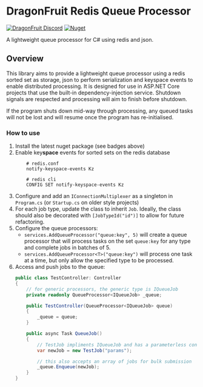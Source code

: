 # DragonFruit Redis Queue Processor
[![DragonFruit Discord](https://img.shields.io/discord/482528405292843018?label=Discord&style=popout)](https://discord.gg/VA26u5Z)
[![Nuget](https://img.shields.io/nuget/v/DragonFruit.Data.Queues)](https://nuget.org/packages/DragonFruit.Data.Queues)

A lightweight queue processor for C# using redis and json.

## Overview
This library aims to provide a lightweight queue processor using a redis sorted set as storage, json to perform serialization and keyspace events to enable distributed processing.
It is designed for use in ASP.NET Core projects that use the built-in dependency-injection service. Shutdown signals are respected and processing will aim to finish before shutdown.

If the program shuts down mid-way through processing, any queued tasks will not be lost and will resume once the program has re-initialised.

### How to use

1. Install the latest nuget package (see badges above)
2. Enable key**space** events for sorted sets on the redis database
   ```
       # redis.conf
       notify-keyspace-events Kz
   
       # redis cli
       CONFIG SET notify-keyspace-events Kz
   ```
3. Configure and add an `IConnectionMultiplexer` as a singleton in `Program.cs` (or `Startup.cs` on older style projects)
4. For each job type, update the class to inherit `Job`. Ideally, the class should also be decorated with `[JobTypeId("id")]` to allow for future refactoring.
5. Configure the queue processors:
    - `services.AddQueueProcessor("queue:key", 5)` will create a queue processor that will process tasks on the set `queue:key` for any type and complete jobs in batches of 5.
    - `services.AddQueueProcessor<T>("queue:key")` will process one task at a time, but only allow the specified type to be processed.
6. Access and push jobs to the queue:
   ```csharp
   public class TestController: Controller
   {
       // for generic processors, the generic type is IQueueJob
       private readonly QueueProcessor<IQueueJob> _queue;
   
       public TestController(QueueProcessor<IQueueJob> queue)
       {
           _queue = queue;
       }
   
       public async Task QueueJob()
       {
           // TestJob impliments IQueueJob and has a parameterless constructor
           var newJob = new TestJob("params");
   
           // this also accepts an array of jobs for bulk submission
           _queue.Enqueue(newJob);
       }
   }
   ```
